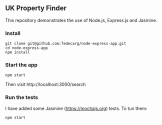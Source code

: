 ## UK Property Finder

This repository demonstrates the use of Node.js, Express.js and Jasmine.

### Install

```
git clone git@github.com:fedecarg/node-express-app.git
cd node-express-app
npm install
```

### Start the app

```
npm start
```

Then visit http://localhost:3000/search

### Run the tests

I have added some Jasmine (https://mochajs.org) tests. To tun them:

```
npm start
```
